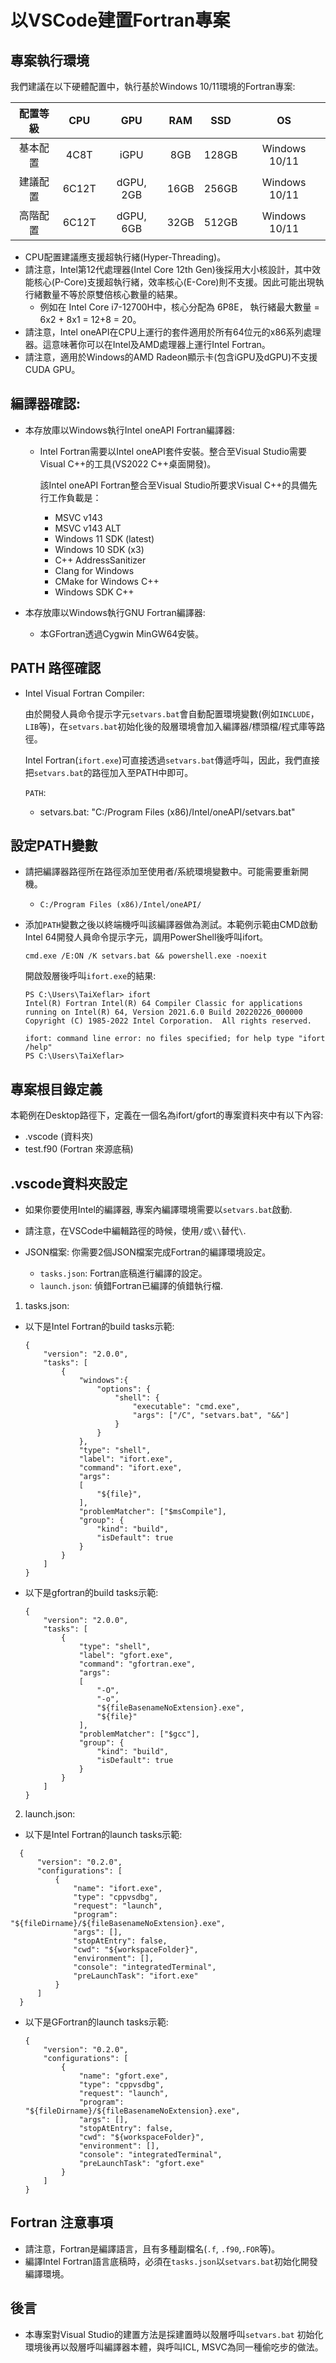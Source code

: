 # 以VSCode建置Fortran專案 

## 專案執行環境

我們建議在以下硬體配置中，執行基於Windows 10/11環境的Fortran專案:

  |  配置等級  |  CPU  |  GPU  |  RAM  |  SSD  |  OS  |
  |  :----:  |  :----:  |  :----:  |  :----:  |  :----:  |  :----:  |
  |  基本配置  |  4C8T  |  iGPU  |  8GB  |  128GB  |  Windows 10/11  |
  |  建議配置  |  6C12T  |  dGPU, 2GB  |  16GB  |  256GB  |  Windows 10/11  |
  |  高階配置  |  6C12T  |  dGPU, 6GB  |  32GB  |  512GB  |  Windows 10/11  |

  - CPU配置建議應支援超執行緒(Hyper-Threading)。
  - 請注意，Intel第12代處理器(Intel Core 12th Gen)後採用大小核設計，其中效能核心(P-Core)支援超執行緒，效率核心(E-Core)則不支援。因此可能出現執行緒數量不等於原雙倍核心數量的結果。
     - 例如在 Intel Core i7-12700H中，核心分配為 6P8E， 執行緒最大數量 = 6x2 + 8x1 = 12+8 = 20。
  - 請注意，Intel oneAPI在CPU上運行的套件適用於所有64位元的x86系列處理器。這意味著你可以在Intel及AMD處理器上運行Intel Fortran。
  - 請注意，適用於Windows的AMD Radeon顯示卡(包含iGPU及dGPU)不支援CUDA GPU。

## 編譯器確認:  

  - 本存放庫以Windows執行Intel oneAPI Fortran編譯器:  

     - Intel Fortran需要以Intel oneAPI套件安裝。整合至Visual Studio需要Visual C++的工具(VS2022 C++桌面開發)。

        該Intel oneAPI Fortran整合至Visual Studio所要求Visual C++的具備先行工作負載是：
          - MSVC v143
          - MSVC v143 ALT
          - Windows 11 SDK (latest)
          - Windows 10 SDK (x3)
          - C++ AddressSanitizer
          - Clang for Windows
          - CMake for Windows C++ 
          - Windows SDK C++

    

  - 本存放庫以Windows執行GNU Fortran編譯器:
     - 本GFortran透過Cygwin MinGW64安裝。

## PATH 路徑確認

  - Intel Visual Fortran Compiler:

    由於開發人員命令提示字元`setvars.bat`會自動配置環境變數(例如`INCLUDE`，`LIB`等)，在`setvars.bat`初始化後的殼層環境會加入編譯器/標頭檔/程式庫等路徑。

    Intel Fortran(`ifort.exe`)可直接透過`setvars.bat`傳遞呼叫，因此，我們直接把`setvars.bat`的路徑加入至PATH中即可。

    `PATH`:

    - setvars.bat: "C:/Program Files (x86)/Intel/oneAPI/setvars.bat"

## 設定PATH變數

  - 請把編譯器路徑所在路徑添加至使用者/系統環境變數中。可能需要重新開機。
     - `C:/Program Files (x86)/Intel/oneAPI/`


  - 添加`PATH`變數之後以終端機呼叫該編譯器做為測試。本範例示範由CMD啟動Intel 64開發人員命令提示字元，調用PowerShell後呼叫ifort。
     ```
     cmd.exe /E:ON /K setvars.bat && powershell.exe -noexit
     ```

    開啟殼層後呼叫`ifort.exe`的結果: 

    ```
    PS C:\Users\TaiXeflar> ifort
    Intel(R) Fortran Intel(R) 64 Compiler Classic for applications running on Intel(R) 64, Version 2021.6.0 Build 20220226_000000
    Copyright (C) 1985-2022 Intel Corporation.  All rights reserved.

    ifort: command line error: no files specified; for help type "ifort /help"
    PS C:\Users\TaiXeflar>
    ```

## 專案根目錄定義

本範例在Desktop路徑下，定義在一個名為ifort/gfort的專案資料夾中有以下內容:
 - .vscode (資料夾)
 - test.f90 (Fortran 來源底稿)

## .vscode資料夾設定

 - 如果你要使用Intel的編譯器, 專案內編譯環境需要以`setvars.bat`啟動.

  - 請注意，在VSCode中編輯路徑的時候，使用`/`或`\\`替代`\`.
  - JSON檔案: 你需要2個JSON檔案完成Fortran的編譯環境設定。
    - `tasks.json`: Fortran底稿進行編譯的設定。
    - `launch.json`: 偵錯Fortran已編譯的偵錯執行檔.
  
 1. tasks.json:

 - 以下是Intel Fortran的build tasks示範:
    ```
    {
        "version": "2.0.0",
        "tasks": [
            {
                "windows":{
                    "options": {
                        "shell": {
                            "executable": "cmd.exe",
                            "args": ["/C", "setvars.bat", "&&"]
                        }
                    }
                },
                "type": "shell",
                "label": "ifort.exe",
                "command": "ifort.exe",
                "args": 
                [
                    "${file}", 
                ],
                "problemMatcher": ["$msCompile"],
                "group": {
                    "kind": "build",
                    "isDefault": true
                }
            }
        ]
    }
    ```

 - 以下是gfortran的build tasks示範:
    ```
    {
        "version": "2.0.0",
        "tasks": [
            {
                "type": "shell",
                "label": "gfort.exe",
                "command": "gfortran.exe",
                "args": 
                [
                    "-O",
                    "-o",
                    "${fileBasenameNoExtension}.exe",
                    "${file}"
                ],
                "problemMatcher": ["$gcc"],
                "group": {
                    "kind": "build",
                    "isDefault": true
                }
            }
        ]
    }
    ```

 2. launch.json:

  - 以下是Intel Fortran的launch tasks示範:
  ```
    {
        "version": "0.2.0",
        "configurations": [
            {
                "name": "ifort.exe",
                "type": "cppvsdbg",
                "request": "launch",
                "program": "${fileDirname}/${fileBasenameNoExtension}.exe",
                "args": [],
                "stopAtEntry": false,
                "cwd": "${workspaceFolder}",
                "environment": [],
                "console": "integratedTerminal",
                "preLaunchTask": "ifort.exe"
            }
        ]
    }
  ```

  - 以下是GFortran的launch tasks示範:
    ```
    {
        "version": "0.2.0",
        "configurations": [
            {
                "name": "gfort.exe",
                "type": "cppvsdbg",
                "request": "launch",
                "program": "${fileDirname}/${fileBasenameNoExtension}.exe",
                "args": [],
                "stopAtEntry": false,
                "cwd": "${workspaceFolder}",
                "environment": [],
                "console": "integratedTerminal",
                "preLaunchTask": "gfort.exe"
            }
        ]
    }
    ``` 

## Fortran 注意事項

 - 請注意，Fortran是編譯語言，且有多種副檔名(`.f`, `.f90`,`.FOR`等)。
 - 編譯Intel Fortran語言底稿時，必須在`tasks.json`以`setvars.bat`初始化開發編譯環境。

## 後言

- 本專案對Visual Studio的建置方法是採建置時以殼層呼叫`setvars.bat` 初始化環境後再以殼層呼叫編譯器本體，與呼叫ICL, MSVC為同一種偷吃步的做法。
